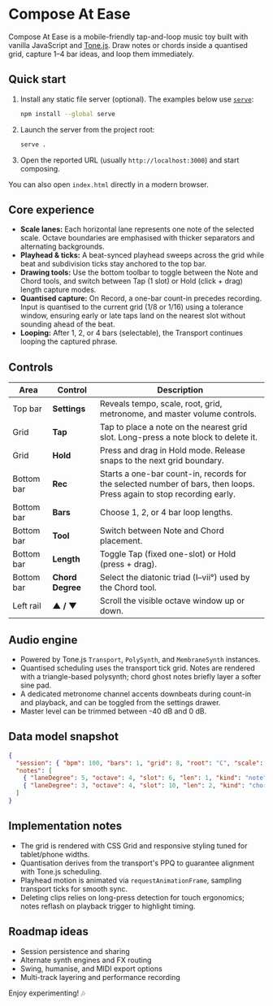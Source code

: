 # Compose At Ease

Compose At Ease is a mobile-friendly tap-and-loop music toy built with vanilla JavaScript and [Tone.js](https://tonejs.github.io/). Draw notes or chords inside a quantised grid, capture 1–4 bar ideas, and loop them immediately.

## Quick start

1. Install any static file server (optional). The examples below use [`serve`](https://www.npmjs.com/package/serve):
   ```bash
   npm install --global serve
   ```
2. Launch the server from the project root:
   ```bash
   serve .
   ```
3. Open the reported URL (usually `http://localhost:3000`) and start composing.

You can also open `index.html` directly in a modern browser.

## Core experience

- **Scale lanes:** Each horizontal lane represents one note of the selected scale. Octave boundaries are emphasised with thicker separators and alternating backgrounds.
- **Playhead & ticks:** A beat-synced playhead sweeps across the grid while beat and subdivision ticks stay anchored to the top bar.
- **Drawing tools:** Use the bottom toolbar to toggle between the Note and Chord tools, and switch between Tap (1 slot) or Hold (click + drag) length capture modes.
- **Quantised capture:** On Record, a one-bar count-in precedes recording. Input is quantised to the current grid (1/8 or 1/16) using a tolerance window, ensuring early or late taps land on the nearest slot without sounding ahead of the beat.
- **Looping:** After 1, 2, or 4 bars (selectable), the Transport continues looping the captured phrase.

## Controls

| Area | Control | Description |
| --- | --- | --- |
| Top bar | **Settings** | Reveals tempo, scale, root, grid, metronome, and master volume controls. |
| Grid | **Tap** | Tap to place a note on the nearest grid slot. Long-press a note block to delete it. |
| Grid | **Hold** | Press and drag in Hold mode. Release snaps to the next grid boundary. |
| Bottom bar | **Rec** | Starts a one-bar count-in, records for the selected number of bars, then loops. Press again to stop recording early. |
| Bottom bar | **Bars** | Choose 1, 2, or 4 bar loop lengths. |
| Bottom bar | **Tool** | Switch between Note and Chord placement. |
| Bottom bar | **Length** | Toggle Tap (fixed one-slot) or Hold (press + drag). |
| Bottom bar | **Chord Degree** | Select the diatonic triad (I–vii°) used by the Chord tool. |
| Left rail | **▲ / ▼** | Scroll the visible octave window up or down. |

## Audio engine

- Powered by Tone.js `Transport`, `PolySynth`, and `MembraneSynth` instances.
- Quantised scheduling uses the transport tick grid. Notes are rendered with a triangle-based polysynth; chord ghost notes briefly layer a softer sine pad.
- A dedicated metronome channel accents downbeats during count-in and playback, and can be toggled from the settings drawer.
- Master level can be trimmed between -40 dB and 0 dB.

## Data model snapshot

```json
{
  "session": { "bpm": 100, "bars": 1, "grid": 8, "root": "C", "scale": "major" },
  "notes": [
    { "laneDegree": 5, "octave": 4, "slot": 6, "len": 1, "kind": "note" },
    { "laneDegree": 3, "octave": 4, "slot": 10, "len": 2, "kind": "chord", "degree": 5 }
  ]
}
```

## Implementation notes

- The grid is rendered with CSS Grid and responsive styling tuned for tablet/phone widths.
- Quantisation derives from the transport's PPQ to guarantee alignment with Tone.js scheduling.
- Playhead motion is animated via `requestAnimationFrame`, sampling transport ticks for smooth sync.
- Deleting clips relies on long-press detection for touch ergonomics; notes reflash on playback trigger to highlight timing.

## Roadmap ideas

- Session persistence and sharing
- Alternate synth engines and FX routing
- Swing, humanise, and MIDI export options
- Multi-track layering and performance recording

Enjoy experimenting! 🎶
